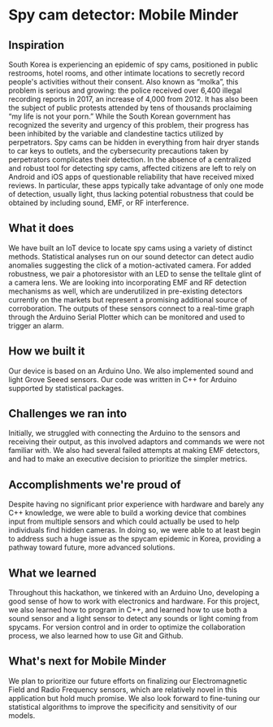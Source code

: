 # Spy cam detector: Mobile Minder

## Inspiration
South Korea is experiencing an epidemic of spy cams, positioned in public restrooms, hotel rooms, and other intimate locations to secretly record people's activities without their consent. Also known as “molka”, this problem is serious and growing: the police received over 6,400 illegal recording reports in 2017, an increase of 4,000 from 2012. It has also been the subject of public protests attended by tens of thousands proclaiming “my life is not your porn.” While the South Korean government has recognized the severity and urgency of this problem, their progress has been inhibited by the variable and clandestine tactics utilized by perpetrators. Spy cams can be hidden in everything from hair dryer stands to car keys to outlets, and the cybersecurity precautions taken by perpetrators complicates their detection. In the absence of a centralized and robust tool for detecting spy cams, affected citizens are left to rely on Android and iOS apps of questionable reliability that have received mixed reviews. In particular, these apps typically take advantage of only one mode of detection, usually light, thus lacking potential robustness that could be obtained by including sound, EMF, or RF interference.

## What it does
We have built an IoT device to locate spy cams using a variety of distinct methods. Statistical analyses run on our sound detector can detect audio anomalies suggesting the click of a motion-activated camera. For added robustness, we pair a photoresistor with an LED to sense the telltale glint of a camera lens. We are looking into incorporating EMF and RF detection mechanisms as well, which are underutilized in pre-existing detectors currently on the markets but represent a promising additional source of corroboration. The outputs of these sensors connect to a real-time graph through the Arduino Serial Plotter which can be monitored and used to trigger an alarm.

## How we built it
Our device is based on an Arduino Uno. We also implemented sound and light Grove Seeed sensors. Our code was written in C++ for Arduino supported by statistical packages.

## Challenges we ran into
Initially, we struggled with connecting the Arduino to the sensors and receiving their output, as this involved adaptors and commands we were not familiar with. We also had several failed attempts at making EMF detectors, and had to make an executive decision to prioritize the simpler metrics.

## Accomplishments we're proud of
Despite having no significant prior experience with hardware and barely any C++ knowledge, we were able to build a working device that combines input from multiple sensors and which could actually be used to help individuals find hidden cameras. In doing so, we were able to at least begin to address such a huge issue as the spycam epidemic in Korea, providing a pathway toward future, more advanced solutions. 

## What we learned
Throughout this hackathon, we tinkered with an Arduino Uno, developing a good sense of how to work with electronics and hardware. For this project, we also learned how to program in C++, and learned how to use both a sound sensor and a light sensor to detect any sounds or light coming from spycams. For version control and in order to optimize the collaboration process, we also learned how to use Git and Github.

## What's next for Mobile Minder
We plan to prioritize our future efforts on finalizing our Electromagnetic Field and Radio Frequency sensors, which are relatively novel in this application but hold much promise. We also look forward to fine-tuning our statistical algorithms to improve the specificity and sensitivity of our models.
